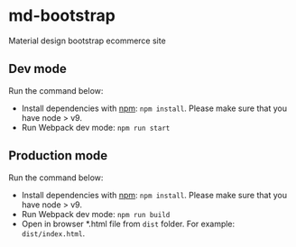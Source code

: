 # md-bootstrap
Material design bootstrap ecommerce site

## Dev mode

Run the command below:

- Install dependencies with [npm](https://www.npmjs.com/): `npm install`. Please make sure that you have node > v9. 
- Run Webpack dev mode: `npm run start`

## Production mode

Run the command below:

- Install dependencies with [npm](https://www.npmjs.com/): `npm install`. Please make sure that you have node > v9. 
- Run Webpack dev mode: `npm run build`
- Open in browser *.html file from `dist` folder. For example: `dist/index.html`.
